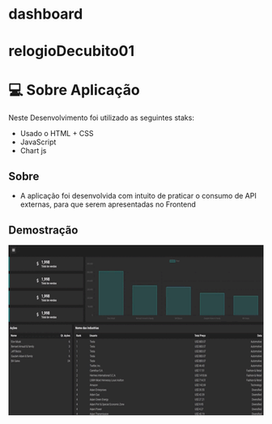 # dashboard
# relogioDecubito01
# 💻 Sobre Aplicação

Neste Desenvolvimento foi utilizado as seguintes staks:

- Usado o HTML + CSS
- JavaScript
- Chart js

## Sobre 
- A aplicação foi desenvolvida com intuito de praticar o consumo de API externas, para que serem apresentadas no Frontend

## Demostração
![Untitled.png](apresentacaoDash.gif)

